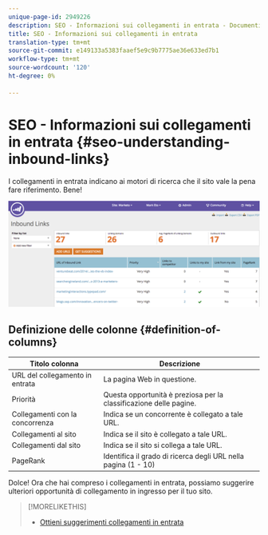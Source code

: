 ```yaml
---
unique-page-id: 2949226
description: SEO - Informazioni sui collegamenti in entrata - Documenti Marketo - Documentazione prodotto
title: SEO - Informazioni sui collegamenti in entrata
translation-type: tm+mt
source-git-commit: e149133a5383faaef5e9c9b7775ae36e633ed7b1
workflow-type: tm+mt
source-wordcount: '120'
ht-degree: 0%

---
```



# SEO - Informazioni sui collegamenti in entrata {#seo-understanding-inbound-links}

I collegamenti in entrata indicano ai motori di ricerca che il sito vale la pena fare riferimento. Bene!

![](assets/image2014-9-18-13-3a18-3a10.png)

## Definizione delle colonne {#definition-of-columns}

| Titolo colonna | Descrizione |
|---|---|
| URL del collegamento in entrata | La pagina Web in questione. |
| Priorità | Questa opportunità è preziosa per la classificazione delle pagine. |
| Collegamenti con la concorrenza | Indica se un concorrente è collegato a tale URL. |
| Collegamenti al sito | Indica se il sito è collegato a tale URL. |
| Collegamenti dal sito | Indica se il sito si collega a tale URL. |
| PageRank | Identifica il grado di ricerca degli URL nella pagina (1 - 10) |

Dolce! Ora che hai compreso i collegamenti in entrata, possiamo suggerire ulteriori opportunità di collegamento in ingresso per il tuo sito.

>[!MORELIKETHIS]
>
>* [Ottieni suggerimenti collegamenti in entrata](seo-get-inbound-link-suggestions.md)

>



